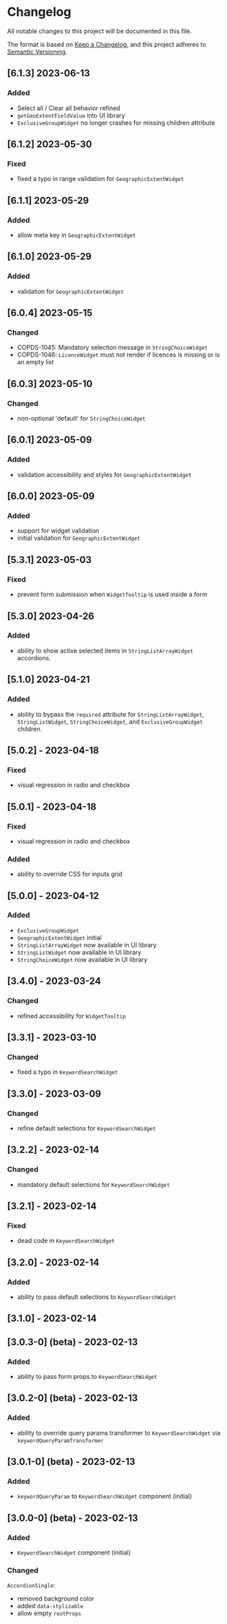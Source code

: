 # Changelog

All notable changes to this project will be documented in this file.

The format is based on [Keep a Changelog](https://keepachangelog.com/en/1.0.0/), and this project adheres
to [Semantic Versioning](https://semver.org/spec/v2.0.0.html).

## [6.1.3] 2023-06-13

### Added

- Select all / Clear all behavior refined
- `getGeoExtentFieldValue` into UI library
- `ExclusiveGroupWidget` no longer crashes for missing children attribute

## [6.1.2] 2023-05-30

### Fixed

- fixed a typo in range validation for `GeographicExtentWidget`

## [6.1.1] 2023-05-29

### Added

- allow meta key in `GeographicExtentWidget`

## [6.1.0] 2023-05-29

### Added

- validation for `GeographicExtentWidget`

## [6.0.4] 2023-05-15

### Changed

- COPDS-1045: Mandatory selection message in `StringChoiceWidget`
- COPDS-1046: `LicenceWidget` must not render if licences is missing or is an empty list

## [6.0.3] 2023-05-10

### Changed

- non-optional 'default' for `StringChoiceWidget`

## [6.0.1] 2023-05-09

### Added

- validation accessibility and styles for `GeographicExtentWidget`

## [6.0.0] 2023-05-09

### Added

- support for widget validation
- initial validation for `GeographicExtentWidget`

## [5.3.1] 2023-05-03

### Fixed

- prevent form submission when `WidgetTooltip` is used inside a form

## [5.3.0] 2023-04-26

### Added

- ability to show active selected items in `StringListArrayWidget` accordions.

## [5.1.0] 2023-04-21

### Added

- ability to bypass the `required` attribute for `StringListArrayWidget`, `StringListWidget`, `StringChoiceWidget`, and `ExclusiveGroupWidget` children.

## [5.0.2] - 2023-04-18

### Fixed

- visual regression in radio and checkbox

## [5.0.1] - 2023-04-18

### Fixed

- visual regression in radio and checkbox

### Added

- ability to override CSS for inputs grid

## [5.0.0] - 2023-04-12

### Added

- `ExclusiveGroupWidget`
- `GeographicExtentWidget` initial
- `StringListArrayWidget` now available in UI library
- `StringListWidget` now available in UI library
- `StringChoiceWidget` now available in UI library

## [3.4.0] - 2023-03-24

### Changed

- refined accessibility for `WidgetTooltip`

## [3.3.1] - 2023-03-10

### Changed

- fixed a typo in `KeywordSearchWidget`

## [3.3.0] - 2023-03-09

### Changed

- refine default selections for `KeywordSearchWidget`

## [3.2.2] - 2023-02-14

### Changed

- mandatory default selections for `KeywordSearchWidget`

## [3.2.1] - 2023-02-14

### Fixed

- dead code in `KeywordSearchWidget`

## [3.2.0] - 2023-02-14

### Added

- ability to pass default selections to `KeywordSearchWidget`

## [3.1.0] - 2023-02-14

## [3.0.3-0] (beta) - 2023-02-13

### Added

- ability to pass form props to `KeywordSearchWidget`

## [3.0.2-0] (beta) - 2023-02-13

### Added

- ability to override query params transformer to `KeywordSearchWidget` via `keywordQueryParamTransformer`

## [3.0.1-0] (beta) - 2023-02-13

### Added

- `keywordQueryParam` to `KeywordSearchWidget` component (initial)

## [3.0.0-0] (beta) - 2023-02-13

### Added

- `KeywordSearchWidget` component (initial)

### Changed

`AccordionSingle`:

- removed background color
- added `data-stylizable`
- allow empty `rootProps`

